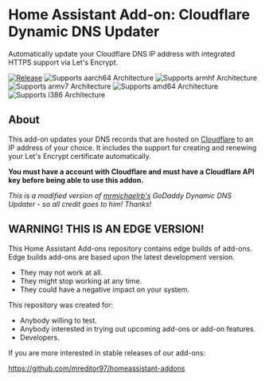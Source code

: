 # Home Assistant Add-on: Cloudflare Dynamic DNS Updater

Automatically update your Cloudflare DNS IP address with integrated HTTPS support via Let's Encrypt.

[![Release][release-shield]][release]
![Supports aarch64 Architecture][aarch64-shield]
![Supports armhf Architecture][armhf-shield]
![Supports armv7 Architecture][armv7-shield]
![Supports amd64 Architecture][amd64-shield]
![Supports i386 Architecture][i386-shield]

## About

This add-on updates your DNS records that are hosted on [Cloudflare][cloudflare] to an IP address of your choice.
It includes the support for creating and renewing your Let's Encrypt certificate automatically.

**You must have a account with Cloudflare and must have a Cloudflare API key before being able to use this addon.**

*This is a modified version of [mrmichaelrb's][mrmichaelrb] GoDaddy Dynamic DNS Updater - so all credit goes to him! Thanks!*

## WARNING! THIS IS AN EDGE VERSION!

This Home Assistant Add-ons repository contains edge builds of add-ons.
Edge builds add-ons are based upon the latest development version.

- They may not work at all.
- They might stop working at any time.
- They could have a negative impact on your system.

This repository was created for:

- Anybody willing to test.
- Anybody interested in trying out upcoming add-ons or add-on features.
- Developers.

If you are more interested in stable releases of our add-ons:

<https://github.com/mreditor97/homeassistant-addons>


[release-shield]: https://img.shields.io/badge/version-dd45480-blue.svg
[release]: https://github.com/mreditor97/addon-ddns-cloudflare/tree/dd45480
[aarch64-shield]: https://img.shields.io/badge/aarch64-yes-green.svg
[armhf-shield]: https://img.shields.io/badge/armhf-yes-green.svg
[armv7-shield]: https://img.shields.io/badge/armv7-yes-green.svg
[amd64-shield]: https://img.shields.io/badge/amd64-yes-green.svg
[i386-shield]: https://img.shields.io/badge/i386-yes-green.svg
[cloudflare]: https://www.cloudflare.com
[mrmichaelrb]: https://github.com/mrmichaelrb/hassio-addons